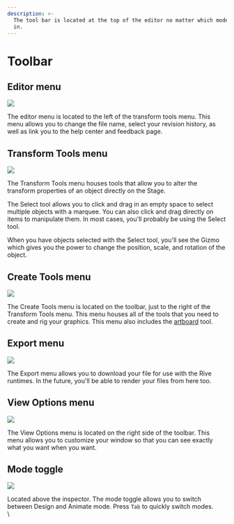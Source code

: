 ```yaml
---
description: >-
  The tool bar is located at the top of the editor no matter which mode you are
  in.
---
```


# Toolbar

## **Editor menu**

![](https://public.rive.app/help/editor_menu%20%281%29.png)

The editor menu is located to the left of the transform tools menu. This menu allows you to change the file name, select your revision history, as well as link you to the help center and feedback page.

## **Transform Tools menu**

![](https://public.rive.app/help/transform_tools.png)

The Transform Tools menu houses tools that allow you to alter the transform properties of an object directly on the Stage.

The Select tool allows you to click and drag in an empty space to select multiple objects with a marquee. You can also click and drag directly on items to manipulate them. In most cases, you'll probably be using the Select tool.

When you have objects selected with the Select tool, you'll see the Gizmo which gives you the power to change the position, scale, and rotation of the object.

## **Create Tools menu**

![](https://public.rive.app/help/create_tools_menu.png)

The Create Tools menu is located on the toolbar, just to the right of the Transform Tools menu. This menu houses all of the tools that you need to create and rig your graphics. This menu also includes the [artboard](../artboards/) tool.

## **Export menu**

![](https://public.rive.app/help/export_menu.png)

The Export menu allows you to download your file for use with the Rive runtimes. In the future, you'll be able to render your files from here too.

## **View Options menu**

![](https://public.rive.app/help/view.png)

The View Options menu is located on the right side of the toolbar. This menu allows you to customize your window so that you can see exactly what you want when you want.

## **Mode toggle**

![](https://public.rive.app/help/mode_toggle.png)

Located above the inspector. The mode toggle allows you to switch between Design and Animate mode. Press `Tab` to quickly switch modes.\
\
